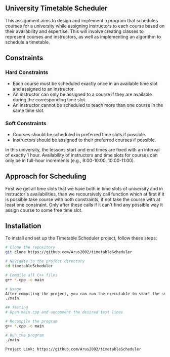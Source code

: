 ## University Timetable Scheduler

This assignment aims to design and implement a program that schedules courses for a university while assigning instructors to each course based on their availability and expertise. 
This will involve creating classes to represent courses and instructors, as well as implementing an algorithm to schedule a timetable.

## Constraints

### Hard Constraints

- Each course must be scheduled exactly once in an available time slot and assigned to an instructor.
- An instructor can only be assigned to a course if they are available during the corresponding time slot.
- An instructor cannot be scheduled to teach more than one course in the same time slot.

### Soft Constraints

- Courses should be scheduled in preferred time slots if possible.
- Instructors should be assigned to their preferred courses if possible.

In this university, the lessons start and end times are fixed with an interval of exactly 1 hour. Availability of instructors and time slots for courses can only be in full-hour increments (e.g., 9:00-10:00, 10:00-11:00).

## Approach for Scheduling

First we get all time slots that we have both in time slots of university and in instructor's availabilities, 
than we recoursively call function which at first if it is possible take course with both constraints, if not take the course with at least one constraint. 
Only after these calls if it can't find any possible way it assign course to some free time slot.

## Installation

To install and set up the Timetable Scheduler project, follow these steps:

```bash
# Clone the repository
git clone https://github.com/Arus2002/timetableScheduler

# Navigate to the project directory
cd timetableScheduler

# Compile all C++ files
g++ *.cpp -o main

# Usage
After compiling the project, you can run the executable to start the scheduling process: 
./main

## Testing
# Open main.cpp and uncomment the desired test lines 

# Recompile the program
g++ *.cpp -o main

# Run the program
./main

Project Link: https://github.com/Arus2002/timetableScheduler
